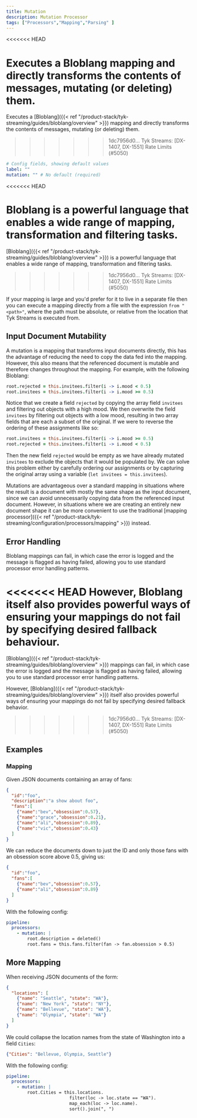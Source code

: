 ```yaml
---
title: Mutation
description: Mutation Processor
tags: ["Processors","Mapping","Parsing" ]
---
```


<<<<<<< HEAD
<!-- TODO: add a link -->
Executes a Bloblang mapping and directly transforms the contents of messages, mutating (or deleting) them.
=======
Executes a [Bloblang]({{< ref "/product-stack/tyk-streaming/guides/bloblang/overview" >}}) mapping and directly transforms the contents of messages, mutating (or deleting) them.
>>>>>>> 1dc7956d0... Tyk Streams: [DX-1407, DX-1551] Rate Limits (#5050)



```yml
# Config fields, showing default values
label: ""
mutation: "" # No default (required)
```

<<<<<<< HEAD
<!-- TODO: add a link -->
Bloblang is a powerful language that enables a wide range of mapping, transformation and filtering tasks.
=======
[Bloblang]({{< ref "/product-stack/tyk-streaming/guides/bloblang/overview" >}}) is a powerful language that enables a wide range of mapping, transformation and filtering tasks.
>>>>>>> 1dc7956d0... Tyk Streams: [DX-1407, DX-1551] Rate Limits (#5050)

If your mapping is large and you'd prefer for it to live in a separate file then you can execute a mapping directly from a file with the expression `from "<path>"`, where the path must be absolute, or relative from the location that Tyk Streams is executed from.

## Input Document Mutability

A mutation is a mapping that transforms input documents directly, this has the advantage of reducing the need to copy the data fed into the mapping. However, this also means that the referenced document is mutable and therefore changes throughout the mapping. For example, with the following Bloblang:

```coffee
root.rejected = this.invitees.filter(i -> i.mood < 0.5)
root.invitees = this.invitees.filter(i -> i.mood >= 0.5)
```

Notice that we create a field `rejected` by copying the array field `invitees` and filtering out objects with a high mood. We then overwrite the field `invitees` by filtering out objects with a low mood, resulting in two array fields that are each a subset of the original. If we were to reverse the ordering of these assignments like so:

```coffee
root.invitees = this.invitees.filter(i -> i.mood >= 0.5)
root.rejected = this.invitees.filter(i -> i.mood < 0.5)
```

Then the new field `rejected` would be empty as we have already mutated `invitees` to exclude the objects that it would be populated by. We can solve this problem either by carefully ordering our assignments or by capturing the original array using a variable (`let invitees = this.invitees`).

Mutations are advantageous over a standard mapping in situations where the result is a document with mostly the same shape as the input document, since we can avoid unnecessarily copying data from the referenced input document. However, in situations where we are creating an entirely new document shape it can be more convenient to use the traditional [mapping processor]({{< ref "/product-stack/tyk-streaming/configuration/processors/mapping" >}}) instead.

## Error Handling
<!-- TODO: add a link -->
Bloblang mappings can fail, in which case the error is logged and the message is flagged as having failed, allowing you to use standard processor error handling patterns.

<<<<<<< HEAD
However, Bloblang itself also provides powerful ways of ensuring your mappings do not fail by specifying desired fallback behaviour.
=======
[Bloblang]({{< ref "/product-stack/tyk-streaming/guides/bloblang/overview" >}}) mappings can fail, in which case the error is logged and the message is flagged as having failed, allowing you to use standard processor error handling patterns.

However, [Bloblang]({{< ref "/product-stack/tyk-streaming/guides/bloblang/overview" >}}) itself also provides powerful ways of ensuring your mappings do not fail by specifying desired fallback behavior.
>>>>>>> 1dc7956d0... Tyk Streams: [DX-1407, DX-1551] Rate Limits (#5050)


## Examples

### Mapping

Given JSON documents containing an array of fans:

```json
{
  "id":"foo",
  "description":"a show about foo",
  "fans":[
    {"name":"bev","obsession":0.57},
    {"name":"grace","obsession":0.21},
    {"name":"ali","obsession":0.89},
    {"name":"vic","obsession":0.43}
  ]
}
```

We can reduce the documents down to just the ID and only those fans with an obsession score above 0.5, giving us:

```json
{
  "id":"foo",
  "fans":[
    {"name":"bev","obsession":0.57},
    {"name":"ali","obsession":0.89}
  ]
}
```

With the following config:

```yaml
pipeline:
  processors:
    - mutation: |
        root.description = deleted()
        root.fans = this.fans.filter(fan -> fan.obsession > 0.5)
```

## More Mapping

When receiving JSON documents of the form:

```json
{
  "locations": [
    {"name": "Seattle", "state": "WA"},
    {"name": "New York", "state": "NY"},
    {"name": "Bellevue", "state": "WA"},
    {"name": "Olympia", "state": "WA"}
  ]
}
```

We could collapse the location names from the state of Washington into a field `Cities`:

```json
{"Cities": "Bellevue, Olympia, Seattle"}
```

With the following config:

```yaml
pipeline:
  processors:
    - mutation: |
        root.Cities = this.locations.
                        filter(loc -> loc.state == "WA").
                        map_each(loc -> loc.name).
                        sort().join(", ")
```


